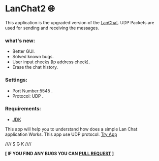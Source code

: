 # LanChat2 :globe_with_meridians:
This application is the upgraded version of the [LanChat](https://github.com/0xpulsar/LanChat). UDP Packets are used for sending and receiving the messages.

### what's new:
* Better GUI.
* Solved known bugs.
* User input checks (Ip address check).
* Erase the chat history.

### Settings:
* Port Number:5545 .
* Protocol: UDP .
### Requirements:
* [JDK](http://www.oracle.com/technetwork/java/javase/downloads/jdk8-downloads-2133151.html)


This app will help you to understand how does a simple Lan Chat application Works. This app use UDP protocol.
[Try App](https://github.com/0xpulsar/LanChat2/raw/master/LanChat.jar)

//// S G K ////

**[ IF YOU FIND ANY BUGS YOU CAN [PULL REQUEST](https://github.com/0xpulsar/LanChat2/pulls) ]**
